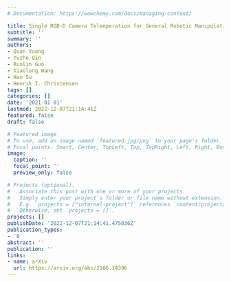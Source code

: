 ```yaml
---
# Documentation: https://wowchemy.com/docs/managing-content/

title: Single RGB-D Camera Teleoperation for General Robotic Manipulation
subtitle: ''
summary: ''
authors:
- Quan Vuong
- Yuzhe Qin
- Runlin Guo
- Xiaolong Wang
- Hao Su
- Henrik I. Christensen
tags: []
categories: []
date: '2021-01-01'
lastmod: 2022-12-07T21:14:41Z
featured: false
draft: false

# Featured image
# To use, add an image named `featured.jpg/png` to your page's folder.
# Focal points: Smart, Center, TopLeft, Top, TopRight, Left, Right, BottomLeft, Bottom, BottomRight.
image:
  caption: ''
  focal_point: ''
  preview_only: false

# Projects (optional).
#   Associate this post with one or more of your projects.
#   Simply enter your project's folder or file name without extension.
#   E.g. `projects = ["internal-project"]` references `content/project/deep-learning/index.md`.
#   Otherwise, set `projects = []`.
projects: []
publishDate: '2022-12-07T21:14:41.475036Z'
publication_types:
- '0'
abstract: ''
publication: ''
links:
- name: arXiv
  url: https://arxiv.org/abs/2106.14396
---
```

